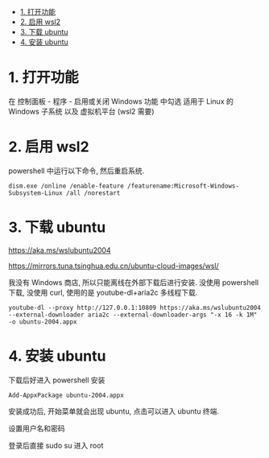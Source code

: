 - [1. 打开功能](#1-打开功能)
- [2. 启用 wsl2](#2-启用-wsl2)
- [3. 下载 ubuntu](#3-下载-ubuntu)
- [4. 安装 ubuntu](#4-安装-ubuntu)

# 1. 打开功能

在 控制面板 - 程序 - 启用或关闭 Windows 功能 中勾选 适用于 Linux 的 Windows 子系统 以及 虚拟机平台 (wsl2 需要)

# 2. 启用 wsl2

powershell 中运行以下命令, 然后重启系统.

```
dism.exe /online /enable-feature /featurename:Microsoft-Windows-Subsystem-Linux /all /norestart
```

# 3. 下载 ubuntu

https://aka.ms/wslubuntu2004

https://mirrors.tuna.tsinghua.edu.cn/ubuntu-cloud-images/wsl/

我没有 Windows 商店, 所以只能离线在外部下载后进行安装. 没使用 powershell 下载, 没使用 curl, 使用的是 youtube-dl+aria2c 多线程下载.

```
youtube-dl --proxy http://127.0.0.1:10809 https://aka.ms/wslubuntu2004 --external-downloader aria2c --external-downloader-args "-x 16 -k 1M" -o ubuntu-2004.appx
```

# 4. 安装 ubuntu

下载后好进入 powershell 安装

```
Add-AppxPackage ubuntu-2004.appx
```

安装成功后, 开始菜单就会出现 ubuntu, 点击可以进入 ubuntu 终端.

设置用户名和密码

登录后直接 sudo su 进入 root
